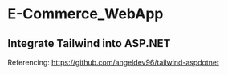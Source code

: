 # E-Commerce_WebApp

## Integrate Tailwind into ASP.NET
Referencing: https://github.com/angeldev96/tailwind-aspdotnet